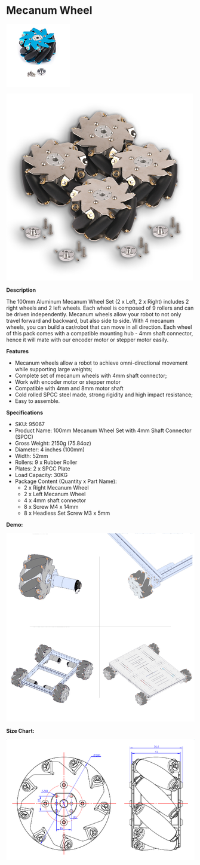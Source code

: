 # Mecanum Wheel

![](../../../../.gitbook/assets/0%20%2877%29.jpeg)

![](../../../../.gitbook/assets/1%20%285%29.png)

**Description**

The 100mm Aluminum Mecanum Wheel Set \(2 x Left, 2 x Right\) includes 2 right wheels and 2 left wheels. Each wheel is composed of 9 rollers and can be driven independently. Mecanum wheels allow your robot to not only travel forward and backward, but also side to side. With 4 mecanum wheels, you can build a car/robot that can move in all direction. Each wheel of this pack comes with a compatible mounting hub - 4mm shaft connector, hence it will mate with our encoder motor or stepper motor easily.

**Features**

* Mecanum wheels allow a robot to achieve omni-directional movement while supporting large weights;
* Complete set of mecanum wheels with 4mm shaft connector;
* Work with encoder motor or stepper motor
* Compatible with 4mm and 8mm motor shaft
* Cold rolled SPCC steel made, strong rigidity and high impact resistance;
* Easy to assemble.

**Specifications**

* SKU: 95067
* Product Name: 100mm Mecanum Wheel Set with 4mm Shaft Connector \(SPCC\)
* Gross Weight: 2150g \(75.84oz\)
* Diameter: 4 inches \(100mm\)
* Width: 52mm
* Rollers: 9 x Rubber Roller
* Plates: 2 x SPCC Plate
* Load Capacity: 30KG
* Package Content \(Quantity x Part Name\):
  * 2 x Right Mecanum Wheel
  * 2 x Left Mecanum Wheel
  * 4 x 4mm shaft connector
  * 8 x Screw M4 x 14mm
  * 8 x Headless Set Screw M3 x 5mm

**Demo:**

![](../../../../.gitbook/assets/2%20%2846%29.jpeg)

**Size Chart:**

![](../../../../.gitbook/assets/3.png)

